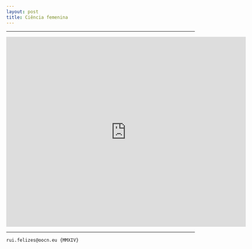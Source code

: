 ```yaml
---
layout: post
title: Ciência femenina
---
```

<!---->
<hr>
<iframe src="https://docs.google.com/a/oocn.eu/presentation/d/1eHcNsUxjPGm1ZtaJF_MQ0imVrEIE2iF6wzM4Emb6DXQ/embed?start=true&loop=true&delayms=5000" frameborder="0" width="640" height="509" allowfullscreen="true" mozallowfullscreen="true" webkitallowfullscreen="true"></iframe>
<hr>

```
rui.felizes@oocn.eu {MMXIV}
```

